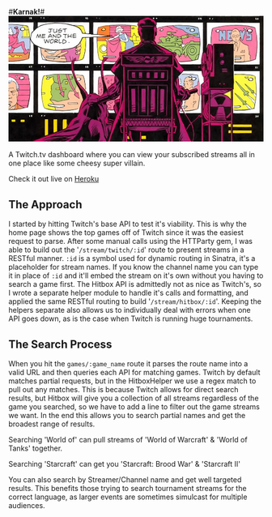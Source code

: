 #**Karnak!**#
![Alt text](/public/img/karnak.jpg)


A Twitch.tv dashboard where you can view your subscribed streams all in one place like some cheesy super villain.

Check it out live on [Heroku](http://karnak.herokuapp.com/)

## The Approach

I started by hitting Twitch's base API to test it's viability. This is why the home page shows the top games off of Twitch since it was the easiest request to parse.  After some manual calls using the HTTParty gem, I was able to build out the '`/stream/twitch/:id`' route to present streams in a RESTful manner. `:id` is a symbol used for dynamic routing in Sinatra, it's a placeholder for stream names. If you know the channel name you can type it in place of `:id` and it'll embed the stream on it's own without you having to search a game first. The Hitbox API is admittedly not as nice as Twitch's, so I wrote a separate helper module to handle it's calls and formatting, and applied the same RESTful routing to build '`/stream/hitbox/:id`'. Keeping the helpers separate also allows us to individually deal with errors when one API goes down, as is the case when Twitch is running huge tournaments. 

## The Search Process

When you hit the `games/:game_name` route it parses the route name into a valid URL and then queries each API for matching games. Twitch by default matches partial requests, but in the HitboxHelper we use a regex match to pull out any matches. This is because Twitch allows for direct search results, but Hitbox will give you a collection of all streams regardless of the game you searched, so we have to add a line to filter out the game streams we want. In the end this allows you to search partial names and get the broadest range of results. 

Searching 'World of' can pull streams of 'World of Warcraft' & 'World of Tanks' together.

Searching 'Starcraft' can get you 'Starcraft: Brood War' & 'Starcraft II'

You can also search by Streamer/Channel name and get well targeted results. This benefits those trying to search tournament streams for the correct language, as larger events are sometimes simulcast for multiple audiences.